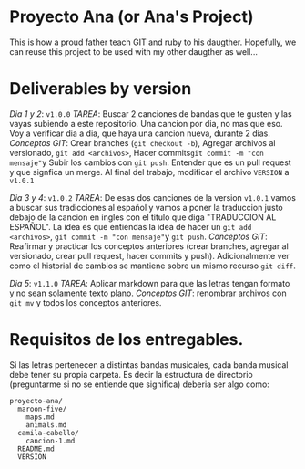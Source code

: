 # Proyecto Ana (or Ana's Project)

This is how a proud father teach GIT and ruby to his daugther. Hopefully, we can reuse this project to be used with my other daugther as well...

# Deliverables by version

*Dia 1 y 2*: `v1.0.0`
*TAREA*: Buscar 2 canciones de bandas que te gusten y las vayas subiendo a este repositorio. Una cancion por dia, no mas que eso. Voy a verificar dia a dia, que haya una cancion nueva, durante 2 dias.
*Conceptos GIT*: Crear branches (`git checkout -b`), Agregar archivos al versionado, `git add <archivos>`, Hacer commits`git commit -m "con mensaje"`y Subir los cambios con `git push`. Entender que es un pull request y que signfica un merge.
Al final del trabajo, modificar el archivo `VERSION` a `v1.0.1`

*Dia 3 y 4*: `v1.0.2`
*TAREA*: De esas dos canciones de la version `v1.0.1` vamos a buscar sus tradicciones al espa&ntilde;ol y vamos a poner la traduccion justo debajo de la cancion en ingles con el titulo que diga "TRADUCCION AL ESPA&Ntilde;OL".
La idea es que entiendas la idea de hacer un `git add <archivos>`, `git commit -m "con mensaje"`y `git push`.
*Conceptos GIT*: Reafirmar y practicar los conceptos anteriores (crear branches, agregar al versionado, crear pull request, hacer commits y push). Adicionalmente ver como el historial de cambios se mantiene sobre un mismo recurso `git diff`.

*Dia 5*: `v1.1.0`
*TAREA*: Aplicar markdown para que las letras tengan formato y no sean solamente texto plano.
*Conceptos GIT*: renombrar archivos con `git mv` y todos los conceptos anteriores.

# Requisitos de los entregables.
Si las letras pertenecen a distintas bandas musicales, cada banda musical debe tener su propia carpeta. Es decir la estructura de directorio (preguntarme si no se entiende que significa) deberia ser algo como:
```
proyecto-ana/
  maroon-five/
    maps.md
    animals.md
  camila-cabello/
    cancion-1.md
  README.md
  VERSION
```
